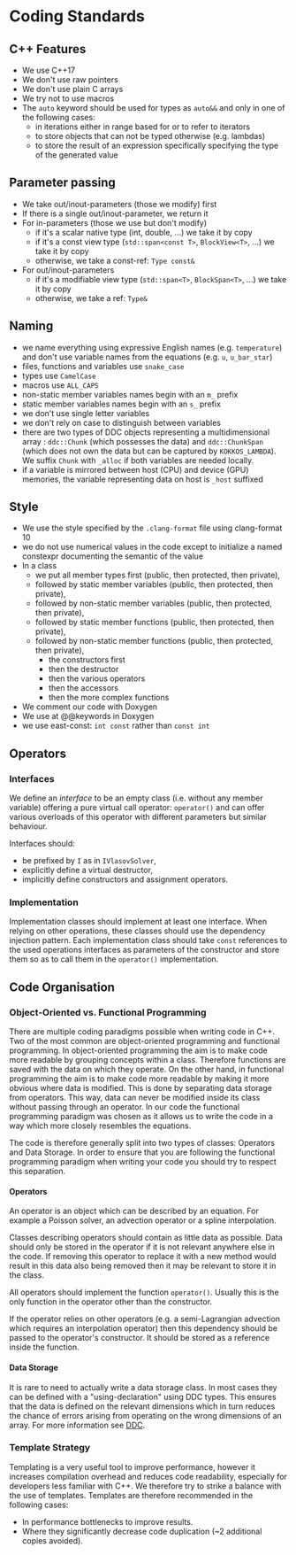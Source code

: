 # Coding Standards

## C++ Features
* We use C++17
* We don't use raw pointers
* We don't use plain C arrays
* We try not to use macros
* The `auto` keyword should be used for types as `auto&&` and only in one of the following cases:
  - in iterations either in range based for or to refer to iterators
  - to store objects that can not be typed otherwise (e.g. lambdas)
  - to store the result of an expression specifically specifying the type of the generated value

## Parameter passing
* We take out/inout-parameters (those we modify) first
* If there is a single out/inout-parameter, we return it
* For in-parameters (those we use but don't modify)
  - if it's a scalar native type (int, double, ...) we take it by copy
  - if it's a const view type (`std::span<const T>`, `BlockView<T>`, ...) we take it by copy
  - otherwise, we take a const-ref: `Type const&`
* For out/inout-parameters
  - if it's a modifiable view type (`std::span<T>`, `BlockSpan<T>`, ...) we take it by copy
  - otherwise, we take a ref: `Type&`

## Naming
* we name everything using expressive English names (e.g. `temperature`) and don't use variable
  names from the equations (e.g. `u`, `u_bar_star`)
* files, functions and variables use `snake_case`
* types use `CamelCase`
* macros use `ALL_CAPS`
* non-static member variables names begin with an `m_` prefix
* static member variables names begin with an `s_` prefix
* we don't use single letter variables
* we don't rely on case to distinguish between variables
* there are two types of DDC objects representing a multidimensional array : `ddc::Chunk` (which possesses the data) and `ddc::ChunkSpan` (which does not own the data but can be captured by `KOKKOS_LAMBDA`). We suffix `Chunk` with `_alloc` if both variables are needed locally.
* if a variable is mirrored between host (CPU) and device (GPU) memories, the variable representing data on host is `_host` suffixed

## Style
* We use the style specified by the `.clang-format` file using clang-format 10
* we do not use numerical values in the code except to initialize a named constexpr documenting
  the semantic of the value
* In a class
  - we put all member types first (public, then protected, then private),
  - followed by static member variables (public, then protected, then private),
  - followed by non-static member variables (public, then protected, then private),
  - followed by static member functions (public, then protected, then private),
  - followed by non-static member functions (public, then protected, then private),
    * the constructors first
    * then the destructor
    * then the various operators
    * then the accessors
    * then the more complex functions
* We comment our code with Doxygen
* We use at @@keywords in Doxygen
* we use east-const: `int const` rather than `const int`

## Operators

### Interfaces

We define an *interface* to be an empty class (i.e. without any member
variable) offering a pure virtual call operator: `operator()` and can
offer various overloads of this operator with different parameters but
similar behaviour.

Interfaces should:
* be prefixed by `I` as in `IVlasovSolver`,
* explicitly define a virtual destructor,
* implicitly define constructors and assignment operators.

### Implementation

Implementation classes should implement at least one interface.
When relying on other operations, these classes should use the dependency
injection pattern.
Each implementation class should take `const` references to the used operations
interfaces as parameters of the constructor and store them so as to call them in
the `operator()` implementation.

## Code Organisation

### Object-Oriented vs. Functional Programming

There are multiple coding paradigms possible when writing code in C++. Two of the most common are object-oriented programming and functional programming. In object-oriented programming the aim is to make code more readable by grouping concepts within a class. Therefore functions are saved with the data on which they operate. On the other hand, in functional programming the aim is to make code more readable by making it more obvious where data is modified. This is done by separating data storage from operators. This way, data can never be modified inside its class without passing through an operator. In our code the functional programming paradigm was chosen as it allows us to write the code in a way which more closely resembles the equations.

The code is therefore generally split into two types of classes: Operators and Data Storage.
In order to ensure that you are following the functional programming paradigm when writing your code you should try to respect this separation.

#### Operators

An operator is an object which can be described by an equation. For example a Poisson solver, an advection operator or a spline interpolation.

Classes describing operators should contain as little data as possible. Data should only be stored in the operator if it is not relevant anywhere else in the code. If removing this operator to replace it with a new method would result in this data also being removed then it may be relevant to store it in the class.

All operators should implement the function `operator()`. Usually this is the only function in the operator other than the constructor.

If the operator relies on other operators (e.g. a semi-Lagrangian advection which requires an interpolation operator) then this dependency should be passed to the operator's constructor. It should be stored as a reference inside the function.

#### Data Storage

It is rare to need to actually write a data storage class. In most cases they can be defined with a "using-declaration" using DDC types. This ensures that the data is defined on the relevant dimensions which in turn reduces the chance of errors arising from operating on the wrong dimensions of an array. For more information see [DDC](https://github.com/Maison-de-la-Simulation/ddchttps://github.com/Maison-de-la-Simulation/ddc).

### Template Strategy

Templating is a very useful tool to improve performance, however it increases compilation overhead and reduces code readability, especially for developers less familiar with C++. We therefore try to strike a balance with the use of templates. Templates are therefore recommended in the following cases:

-   In performance bottlenecks to improve results.
-   Where they significantly decrease code duplication (~2 additional copies avoided).
